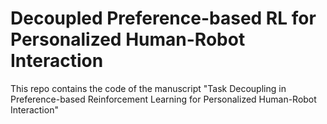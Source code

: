 # Decoupled Preference-based RL for Personalized Human-Robot Interaction
This repo contains the code of the manuscript "Task Decoupling in Preference-based Reinforcement Learning for Personalized Human-Robot Interaction"
